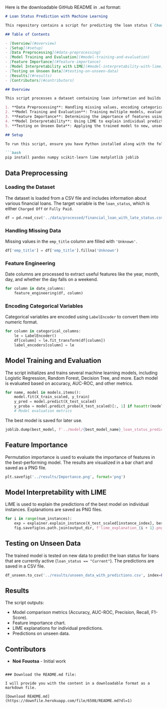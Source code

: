 Here is the downloadable GitHub README in `.md` format:

```markdown
# Loan Status Prediction with Machine Learning

This repository contains a script for predicting the loan status (`Charged Off` or `Fully Paid`) using various machine learning models. The script also includes model evaluation, feature importance analysis, and explanation of model predictions using LIME (Local Interpretable Model-Agnostic Explanations).

## Table of Contents

- [Overview](#overview)
- [Setup](#setup)
- [Data Preprocessing](#data-preprocessing)
- [Model Training and Evaluation](#model-training-and-evaluation)
- [Feature Importance](#feature-importance)
- [Model Interpretability with LIME](#model-interpretability-with-lime)
- [Testing on Unseen Data](#testing-on-unseen-data)
- [Results](#results)
- [Contributors](#contributors)

## Overview

This script processes a dataset containing loan information and builds a machine learning pipeline to classify loans as either `Charged Off` or `Fully Paid`. The pipeline includes:

1. **Data Preprocessing**: Handling missing values, encoding categorical variables, and feature engineering.
2. **Model Training and Evaluation**: Training multiple models, evaluating them based on accuracy, and selecting the best model.
3. **Feature Importance**: Determining the importance of features using permutation importance.
4. **Model Interpretability**: Using LIME to explain individual predictions.
5. **Testing on Unseen Data**: Applying the trained model to new, unseen data.

## Setup

To run this script, ensure you have Python installed along with the following packages:

```bash
pip install pandas numpy scikit-learn lime matplotlib joblib
```

## Data Preprocessing

### Loading the Dataset

The dataset is loaded from a CSV file and includes information about various financial loans. The target variable is the `loan_status`, which is either `Charged Off` or `Fully Paid`.

```python
df = pd.read_csv('../data/processed/financial_loan_with_late_status.csv')
```

### Handling Missing Data

Missing values in the `emp_title` column are filled with `'Unknown'`.

```python
df['emp_title'] = df['emp_title'].fillna('Unknown')
```

### Feature Engineering

Date columns are processed to extract useful features like the year, month, day, and whether the day falls on a weekend.

```python
for column in date_columns:
    feature_engineering(df, column)
```

### Encoding Categorical Variables

Categorical variables are encoded using `LabelEncoder` to convert them into numeric format.

```python
for column in categorical_columns:
    le = LabelEncoder()
    df[column] = le.fit_transform(df[column])
    label_encoders[column] = le
```

## Model Training and Evaluation

The script initializes and trains several machine learning models, including Logistic Regression, Random Forest, Decision Tree, and more. Each model is evaluated based on accuracy, AUC-ROC, and other metrics.

```python
for name, model in models.items():
    model.fit(X_train_scaled, y_train)
    y_pred = model.predict(X_test_scaled)
    y_proba = model.predict_proba(X_test_scaled)[:, 1] if hasattr(model, "predict_proba") else None
    # Model evaluation metrics
```

The best model is saved for later use.

```python
joblib.dump(best_model, f'../model/{best_model_name}_loan_status_predictor.pkl')
```

## Feature Importance

Permutation importance is used to evaluate the importance of features in the best-performing model. The results are visualized in a bar chart and saved as a PNG file.

```python
plt.savefig('../results/Importance.png', format='png')
```

## Model Interpretability with LIME

LIME is used to explain the predictions of the best model on individual instances. Explanations are saved as PNG files.

```python
for i in range(num_instances):
    exp = explainer.explain_instance(X_test_scaled[instance_index], best_model.predict_proba, num_features=10)
    fig.savefig(os.path.join(output_dir, f'lime_explanation_{i + 1}.png'), format='png')
```

## Testing on Unseen Data

The trained model is tested on new data to predict the loan status for loans that are currently active (`loan_status == "Current"`). The predictions are saved in a CSV file.

```python
df_unseen.to_csv('../results/unseen_data_with_predictions.csv', index=False)
```

## Results

The script outputs:

- Model comparison metrics (Accuracy, AUC-ROC, Precision, Recall, F1-Score).
- Feature importance chart.
- LIME explanations for individual predictions.
- Predictions on unseen data.

## Contributors

- **Noé Fouotsa** - Initial work
```

### Download the README.md file:

I will provide you with the content in a downloadable format as a markdown file.

[Download README.md](https://downfile.herokuapp.com/file/6508/README.md?dl=1)